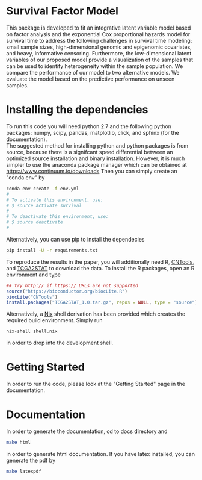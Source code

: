# Survival Factor Model

This package is developed to fit an integrative latent variable model based on factor analysis and the exponential Cox proportional hazards model for survival time to address the following challenges in survival time modeling: small sample sizes, high-dimensional genomic and epigenomic covariates, and heavy, informative censoring.  Furthermore, the low-dimensional latent variables of our proposed model provide a visualization of the samples that can be used to identify heterogeneity within the sample population.  We compare the performance of our model to two alternative models.  We evaluate the model based on the predictive performance on unseen samples.

# Installing the dependencies
To run this code you will need python 2.7 and the following python packages:  numpy, scipy, pandas, matplotlib, click, and sphinx (for the documentation).  
The suggested method for installing python and python packages is from source, because there is a signifcant speed differential between an optimized source installation and binary installation.
However, it is much simpler to use the anaconda package manager which can be obtained at https://www.continuum.io/downloads
Then you can simply create an "conda env" by 
```bash
conda env create -f env.yml 
#
# To activate this environment, use:
# $ source activate survival
#
# To deactivate this environment, use:
# $ source deactivate
#
```
Alternatively, you can use pip to install the dependecies
```bash
pip install -U -r requirements.txt
```
To reproduce the results in the paper, you will additionally need R, [CNTools](http://bioconductor.org/packages/release/bioc/html/CNTools.html), and [TCGA2STAT](http://www.liuzlab.org/TCGA2STAT/) to download the data.  To install the R packages, open an R environment and type
```R
## try http:// if https:// URLs are not supported
source("https://bioconductor.org/biocLite.R")
biocLite("CNTools")
install.packages("TCGA2STAT_1.0.tar.gz", repos = NULL, type = "source")
```
Alternatively, a [Nix](https://nixos.org) shell derivation has been provided which creates the required build environment. Simply run 
```bash
nix-shell shell.nix
```
in order to drop into the development shell.

# Getting Started
In order to run the code, please look at the "Getting Started" page in the documentation.

# Documentation
In order to generate the documentation, cd to docs directory and 
```bash
make html
```
in order to generate html documentation. If you have latex installed, you can generate the pdf by
```bash
make latexpdf
```

